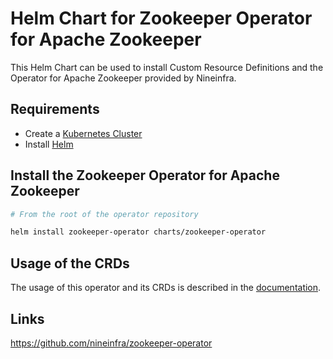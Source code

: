 # Helm Chart for Zookeeper Operator for Apache Zookeeper

This Helm Chart can be used to install Custom Resource Definitions and the Operator for Apache Zookeeper provided by Nineinfra.

## Requirements

- Create a [Kubernetes Cluster](../Readme.md)
- Install [Helm](https://helm.sh/docs/intro/install/)

## Install the Zookeeper Operator for Apache Zookeeper

```bash
# From the root of the operator repository

helm install zookeeper-operator charts/zookeeper-operator
```

## Usage of the CRDs

The usage of this operator and its CRDs is described in the [documentation](https://github.com/nineinfra/zookeeper-operator/blob/main/README.md).

## Links

https://github.com/nineinfra/zookeeper-operator
